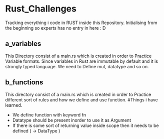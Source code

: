 # Rust_Challenges
Tracking everything i code in RUST inside this Repository. Initialising from the beginning so experts has no entry in here : D 

<h2>a_variables</h1>
This Directory consist of a main.rs which is created in order to Practice Variable formats. Since variables in Rust are immutable by default and it is strongly typed language. We need to Define mut, datatype and so on.

<h2>b_functions</h1>
This directory consist of a main.rs which is created in order to Practice different sort of rules and how we define and use function. 
#Things i have learned.
<ul>
  <li>We define function with keyword fn </li>
  <li>Datatype should be present inorder to use it as Argument</li>
  <li>If there is some sort of returning value inside scope then it needs to be defined ( -> DataType )</li>
<ul>
